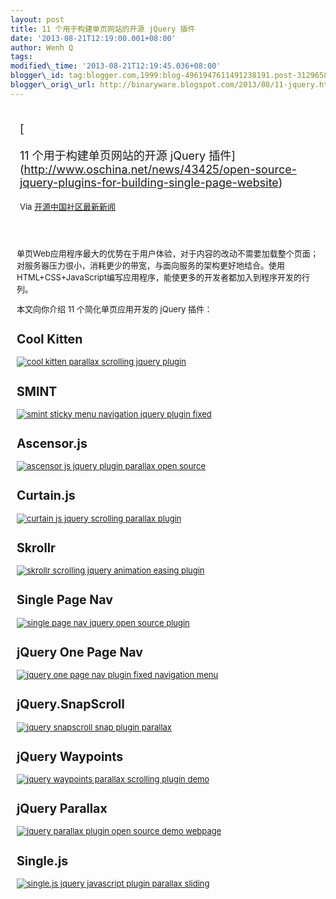 ```yaml
--- 
layout: post 
title: 11 个用于构建单页网站的开源 jQuery 插件 
date: '2013-08-21T12:19:00.001+08:00' 
author: Wenh Q
tags:
modified\_time: '2013-08-21T12:19:45.036+08:00' 
blogger\_id: tag:blogger.com,1999:blog-4961947611491238191.post-3129658912099137577
blogger\_orig\_url: http://binaryware.blogspot.com/2013/08/11-jquery.html
---
```

<div style="margin: 10px; padding: 5px;">

<div style="font-size: 18px;">

[

11 个用于构建单页网站的开源 jQuery
插件](http://www.oschina.net/news/43425/open-source-jquery-plugins-for-building-single-page-website)

</div>

<div style="font-size: 13px;">

Via [开源中国社区最新新闻](http://www.oschina.net/?from=rss)

</div>

</div>

<div style="font-size: 13px; padding: 15px 0 10px 10px;">

单页Web应用程序最大的优势在于用户体验，对于内容的改动不需要加载整个页面；对服务器压力很小，消耗更少的带宽，与面向服务的架构更好地结合。使用HTML+CSS+JavaScript编写应用程序，能使更多的开发者都加入到程序开发的行列。

本文向你介绍 11 个简化单页应用开发的 jQuery 插件：

Cool Kitten
-----------

[![cool kitten parallax scrolling jquery
plugin](http://static.oschina.net/uploads/img/201308/21090851_IKLH.png)](http://jalxob.com/cool-kitten/)

SMINT
-----

[![smint sticky menu navigation jquery plugin
fixed](http://static.oschina.net/uploads/img/201308/21090852_YK3e.png)](http://www.outyear.co.uk/smint/)

Ascensor.js
-----------

[![ascensor js jquery plugin parallax open
source](http://static.oschina.net/uploads/img/201308/21090853_VeEt.png)](http://www.oschina.net/p/ascensor)

Curtain.js
----------

[![curtain js jquery scrolling parallax
plugin](http://static.oschina.net/uploads/img/201308/21090854_HqfU.png)](http://www.oschina.net/p/curtain-js)

Skrollr
-------

[![skrollr scrolling jquery animation easing
plugin](http://static.oschina.net/uploads/img/201308/21090857_Nxwn.png)](http://prinzhorn.github.io/skrollr/)

Single Page Nav
---------------

[![single page nav jquery open source
plugin](http://static.oschina.net/uploads/img/201308/21090857_cLe2.png)](https://github.com/ChrisWojcik/single-page-nav)

jQuery One Page Nav
-------------------

[![jquery one page nav plugin fixed navigation
menu](http://static.oschina.net/uploads/img/201308/21090902_jBCy.png)](https://github.com/davist11/jQuery-One-Page-Nav)

jQuery.SnapScroll
-----------------

[![jquery snapscroll snap plugin
parallax](http://static.oschina.net/uploads/img/201308/21090902_qSYV.png)](http://wtm.github.io/jquery.snapscroll/)

jQuery Waypoints
----------------

[![jquery waypoints parallax scrolling plugin
demo](http://static.oschina.net/uploads/img/201308/21090905_FrCu.png)](http://www.oschina.net/p/waypoints)

jQuery Parallax
---------------

[![jquery parallax plugin open source demo
webpage](http://static.oschina.net/uploads/img/201308/21090905_bC86.png)](http://www.oschina.net/p/parallax)

Single.js
---------

[![single.js jquery javascript plugin parallax
sliding](http://static.oschina.net/uploads/img/201308/21090911_4fSo.png)](https://github.com/rafaelfragosom/singlejs)

</div>
